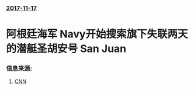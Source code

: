 ### [2017-11-17](/zh/news/2017/11/17/index.md)

##### 
# 阿根廷海军 Navy开始搜索旗下失联两天的潜艇圣胡安号 San Juan 




### 信息来源:

1. [CNN](http://edition.cnn.com/2017/11/17/americas/argentina-submarine-missing/index.html)
